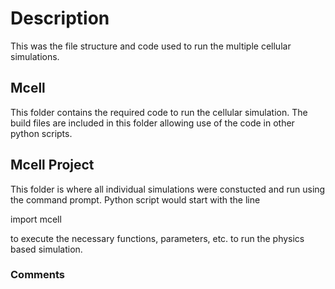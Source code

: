 # Description
This was the file structure and code used to run the multiple cellular simulations.

## Mcell
This folder contains the required code to run the cellular simulation. The build files are included
in this folder allowing use of the code in other python scripts.

## Mcell Project
This folder is where all individual simulations were constucted and run using the command prompt. 
Python script would start with the line
<p> import mcell <p>
to execute the necessary functions, parameters, etc. to run the physics based simulation. 

### Comments
